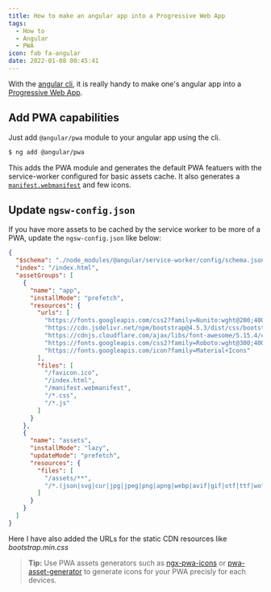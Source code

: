 ```yaml
---
title: How to make an angular app into a Progressive Web App
tags:
  - How to
  - Angular
  - PWA
icon: fab fa-angular
date: 2022-01-08 00:45:41
---
```



With the [angular cli][cli], it is really handy to make one's angular app into a [Progressive Web App][pwa].

## Add PWA capabilities

Just add `@angular/pwa` module to your angular app using the cli.

```sh
$ ng add @angular/pwa
```

This adds the PWA module and generates the default PWA featuers with the service-worker configured for basic assets cache. It also generates a [`manifest.webmanifest`][manifest.webmanifest] and few icons.

## Update `ngsw-config.json`

If you have more assets to be cached by the service worker to be more of a PWA, update the `ngsw-config.json` like below:

```json
{
  "$schema": "./node_modules/@angular/service-worker/config/schema.json",
  "index": "/index.html",
  "assetGroups": [
    {
      "name": "app",
      "installMode": "prefetch",
      "resources": {
        "urls": [
          "https://fonts.googleapis.com/css2?family=Nunito:wght@200;400;800&amp;display=swap",
          "https://cdn.jsdelivr.net/npm/bootstrap@4.5.3/dist/css/bootstrap.min.css",
          "https://cdnjs.cloudflare.com/ajax/libs/font-awesome/5.15.4/css/all.min.css",
          "https://fonts.googleapis.com/css2?family=Roboto:wght@300;400;500&amp;display=swap",
          "https://fonts.googleapis.com/icon?family=Material+Icons"
        ],
        "files": [
          "/favicon.ico",
          "/index.html",
          "/manifest.webmanifest",
          "/*.css",
          "/*.js"
        ]
      }
    },
    {
      "name": "assets",
      "installMode": "lazy",
      "updateMode": "prefetch",
      "resources": {
        "files": [
          "/assets/**",
          "/*.(json|svg|cur|jpg|jpeg|png|apng|webp|avif|gif|otf|ttf|woff|woff2)"
        ]
      }
    }
  ]
}
```

Here I have also added the URLs for the static CDN resources like _bootstrap.min.css_

> **Tip:** Use PWA assets generators such as [ngx-pwa-icons][ngx-pwa-icons] or [pwa-asset-generator][pwa-asset-generator] to generate icons for your PWA precisly for each devices.

[ngx-pwa-icons]: https://www.npmjs.com/package/ngx-pwa-icons
[pwa-asset-generator]: https://www.npmjs.com/package/pwa-asset-generator
[cli]: https://angular.io/cli
[pwa]: https://web.dev/progressive-web-apps/
[manifest.webmanifest]: https://developer.mozilla.org/en-US/docs/Web/Manifest

